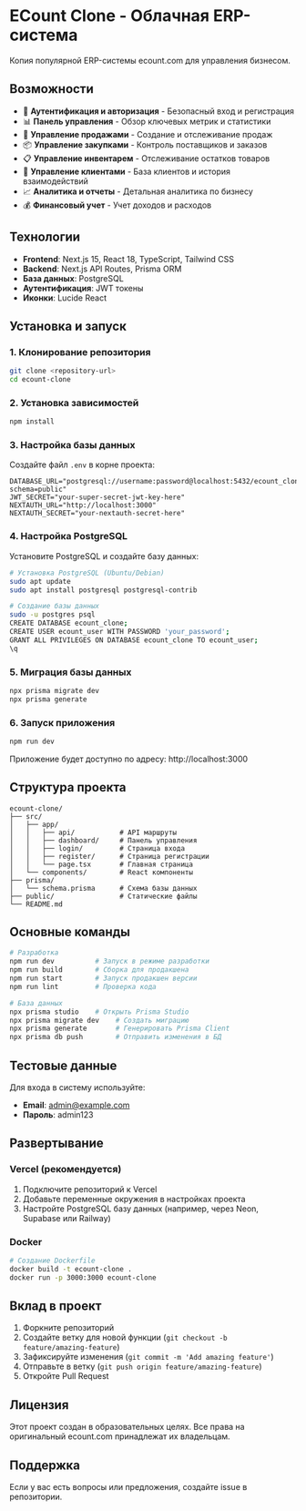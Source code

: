 # ECount Clone - Облачная ERP-система

Копия популярной ERP-системы ecount.com для управления бизнесом.

## Возможности

- 🔐 **Аутентификация и авторизация** - Безопасный вход и регистрация
- 📊 **Панель управления** - Обзор ключевых метрик и статистики
- 🛒 **Управление продажами** - Создание и отслеживание продаж
- 📦 **Управление закупками** - Контроль поставщиков и заказов
- 📋 **Управление инвентарем** - Отслеживание остатков товаров
- 👥 **Управление клиентами** - База клиентов и история взаимодействий
- 📈 **Аналитика и отчеты** - Детальная аналитика по бизнесу
- 💰 **Финансовый учет** - Учет доходов и расходов

## Технологии

- **Frontend**: Next.js 15, React 18, TypeScript, Tailwind CSS
- **Backend**: Next.js API Routes, Prisma ORM
- **База данных**: PostgreSQL
- **Аутентификация**: JWT токены
- **Иконки**: Lucide React

## Установка и запуск

### 1. Клонирование репозитория
```bash
git clone <repository-url>
cd ecount-clone
```

### 2. Установка зависимостей
```bash
npm install
```

### 3. Настройка базы данных

Создайте файл `.env` в корне проекта:
```env
DATABASE_URL="postgresql://username:password@localhost:5432/ecount_clone?schema=public"
JWT_SECRET="your-super-secret-jwt-key-here"
NEXTAUTH_URL="http://localhost:3000"
NEXTAUTH_SECRET="your-nextauth-secret-here"
```

### 4. Настройка PostgreSQL

Установите PostgreSQL и создайте базу данных:
```bash
# Установка PostgreSQL (Ubuntu/Debian)
sudo apt update
sudo apt install postgresql postgresql-contrib

# Создание базы данных
sudo -u postgres psql
CREATE DATABASE ecount_clone;
CREATE USER ecount_user WITH PASSWORD 'your_password';
GRANT ALL PRIVILEGES ON DATABASE ecount_clone TO ecount_user;
\q
```

### 5. Миграция базы данных
```bash
npx prisma migrate dev
npx prisma generate
```

### 6. Запуск приложения
```bash
npm run dev
```

Приложение будет доступно по адресу: http://localhost:3000

## Структура проекта

```
ecount-clone/
├── src/
│   ├── app/
│   │   ├── api/           # API маршруты
│   │   ├── dashboard/     # Панель управления
│   │   ├── login/         # Страница входа
│   │   ├── register/      # Страница регистрации
│   │   └── page.tsx       # Главная страница
│   └── components/        # React компоненты
├── prisma/
│   └── schema.prisma      # Схема базы данных
├── public/                # Статические файлы
└── README.md
```

## Основные команды

```bash
# Разработка
npm run dev          # Запуск в режиме разработки
npm run build        # Сборка для продакшена
npm run start        # Запуск продакшен версии
npm run lint         # Проверка кода

# База данных
npx prisma studio    # Открыть Prisma Studio
npx prisma migrate dev    # Создать миграцию
npx prisma generate       # Генерировать Prisma Client
npx prisma db push        # Отправить изменения в БД
```

## Тестовые данные

Для входа в систему используйте:
- **Email**: admin@example.com
- **Пароль**: admin123

## Развертывание

### Vercel (рекомендуется)
1. Подключите репозиторий к Vercel
2. Добавьте переменные окружения в настройках проекта
3. Настройте PostgreSQL базу данных (например, через Neon, Supabase или Railway)

### Docker
```bash
# Создание Dockerfile
docker build -t ecount-clone .
docker run -p 3000:3000 ecount-clone
```

## Вклад в проект

1. Форкните репозиторий
2. Создайте ветку для новой функции (`git checkout -b feature/amazing-feature`)
3. Зафиксируйте изменения (`git commit -m 'Add amazing feature'`)
4. Отправьте в ветку (`git push origin feature/amazing-feature`)
5. Откройте Pull Request

## Лицензия

Этот проект создан в образовательных целях. Все права на оригинальный ecount.com принадлежат их владельцам.

## Поддержка

Если у вас есть вопросы или предложения, создайте issue в репозитории.